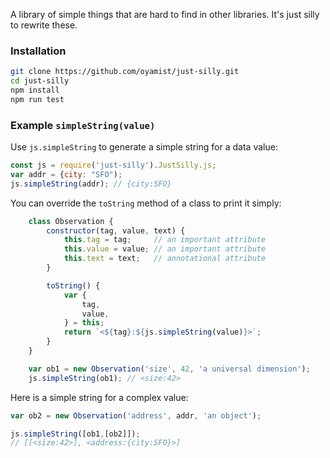 A library of simple things that are hard to find in other libraries.
It's just silly to rewrite these.

### Installation

```bash
git clone https://github.com/oyamist/just-silly.git
cd just-silly
npm install
npm run test
```

### Example `simpleString(value)`
Use `js.simpleString` to generate a simple string for a data value:

```js
const js = require('just-silly').JustSilly.js;
var addr = {city: "SFO");
js.simpleString(addr); // {city:SFO}
```

You can override the `toString` method of a class to print it simply:

```js
    class Observation {
        constructor(tag, value, text) {
            this.tag = tag;     // an important attribute
            this.value = value; // an important attribute
            this.text = text;   // annotational attribute
        }

        toString() {
            var {
                tag,
                value,
            } = this;
            return `<${tag}:${js.simpleString(value)}>`;
        }
    }

    var ob1 = new Observation('size', 42, 'a universal dimension');
    js.simpleString(ob1); // <size:42>
```

Here is a simple string for a complex value:

```js
var ob2 = new Observation('address', addr, 'an object');

js.simpleString([ob1,[ob2]]);
// [[<size:42>], <address:{city:SFO}>]
```
